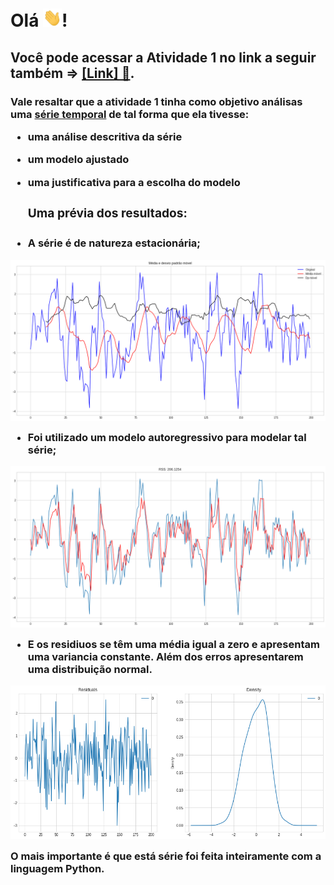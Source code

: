<h1 >Olá <img src="https://github.com/mori-mkm/mori-mkm/blob/main/wave.gif" width="30px">!</h1>
<h2>Você pode acessar a Atividade 1 no link a seguir também => <a href="https://github.com/mori-mkm/UFSCar/blob/main/Series/modelos/Atividade1.ipynb" target="blank">[Link] 🚀</a>.</h2>


<h3>Vale resaltar que a atividade 1 tinha como objetivo análisas uma <a href="https://github.com/mori-mkm/UFSCar/blob/main/Series/modelos/serie.csv" target="blank">série temporal</a> de tal forma que ela tivesse:

- uma análise descritiva da série
- um modelo ajustado
- uma justificativa para a escolha do modelo  <h3>
  
  <div>
  <h4>Uma prévia dos resultados:<h4>
    
 
* A série é de natureza estacionária;   
  
<img src="https://github.com/mori-mkm/UFSCar/blob/main/Series/modelos/imagens/grafico_serie.png?raw=true" align="center"/>

* Foi utilizado um modelo autoregressivo para modelar tal série;
<img src="https://github.com/mori-mkm/UFSCar/blob/main/Series/modelos/imagens/modelo_seire.png?raw=true" align="center"/>

* E os residiuos se têm uma média igual a zero e apresentam uma variancia constante. Além dos erros apresentarem uma distribuição normal.
<img src="https://github.com/mori-mkm/UFSCar/blob/main/Series/modelos/imagens/residuos_serie.png?raw=true" align="center"/>
    
 O mais importante é que está série foi feita inteiramente com a linguagem Python. 
